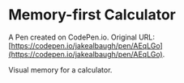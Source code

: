 # Memory-first Calculator

A Pen created on CodePen.io. Original URL: [https://codepen.io/jakealbaugh/pen/AEqLGo](https://codepen.io/jakealbaugh/pen/AEqLGo).

Visual memory for a calculator.